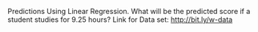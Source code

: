 Predictions Using Linear Regression.
What will be the predicted score if a student studies for 9.25 hours?
Link for Data set: http://bit.ly/w-data
